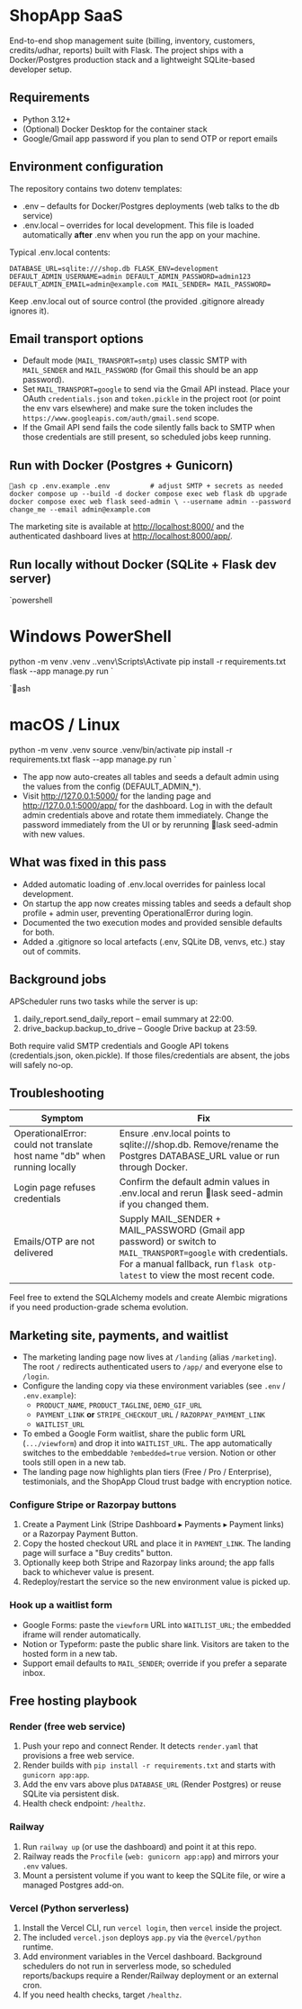 ﻿# ShopApp SaaS

End-to-end shop management suite (billing, inventory, customers, credits/udhar, reports) built with Flask. The project ships with a Docker/Postgres production stack and a lightweight SQLite-based developer setup.

## Requirements

- Python 3.12+
- (Optional) Docker Desktop for the container stack
- Google/Gmail app password if you plan to send OTP or report emails

## Environment configuration

The repository contains two dotenv templates:

- .env – defaults for Docker/Postgres deployments (web talks to the db service)
- .env.local – overrides for local development. This file is loaded automatically **after** .env when you run the app on your machine.

Typical .env.local contents:

`
DATABASE_URL=sqlite:///shop.db
FLASK_ENV=development
DEFAULT_ADMIN_USERNAME=admin
DEFAULT_ADMIN_PASSWORD=admin123
DEFAULT_ADMIN_EMAIL=admin@example.com
MAIL_SENDER=
MAIL_PASSWORD=
`

Keep .env.local out of source control (the provided .gitignore already ignores it).

## Email transport options

- Default mode (`MAIL_TRANSPORT=smtp`) uses classic SMTP with `MAIL_SENDER` and `MAIL_PASSWORD` (for Gmail this should be an app password).
- Set `MAIL_TRANSPORT=google` to send via the Gmail API instead. Place your OAuth `credentials.json` and `token.pickle` in the project root (or point the env vars elsewhere) and make sure the token includes the `https://www.googleapis.com/auth/gmail.send` scope.
- If the Gmail API send fails the code silently falls back to SMTP when those credentials are still present, so scheduled jobs keep running.

## Run with Docker (Postgres + Gunicorn)

`ash
cp .env.example .env          # adjust SMTP + secrets as needed
docker compose up --build -d
docker compose exec web flask db upgrade
docker compose exec web flask seed-admin \
  --username admin --password change_me --email admin@example.com
`

The marketing site is available at <http://localhost:8000/> and the authenticated dashboard lives at <http://localhost:8000/app/>.

## Run locally without Docker (SQLite + Flask dev server)

`powershell
# Windows PowerShell
python -m venv .venv
.\.venv\Scripts\Activate
pip install -r requirements.txt
flask --app manage.py run
`

`ash
# macOS / Linux
python -m venv .venv
source .venv/bin/activate
pip install -r requirements.txt
flask --app manage.py run
`

- The app now auto-creates all tables and seeds a default admin using the values from the config (DEFAULT_ADMIN_*).
- Visit <http://127.0.0.1:5000/> for the landing page and <http://127.0.0.1:5000/app/> for the dashboard. Log in with the default admin credentials above and rotate them immediately. Change the password immediately from the UI or by rerunning lask seed-admin with new values.

## What was fixed in this pass

- Added automatic loading of .env.local overrides for painless local development.
- On startup the app now creates missing tables and seeds a default shop profile + admin user, preventing OperationalError during login.
- Documented the two execution modes and provided sensible defaults for both.
- Added a .gitignore so local artefacts (.env, SQLite DB, venvs, etc.) stay out of commits.

## Background jobs

APScheduler runs two tasks while the server is up:

1. daily_report.send_daily_report – email summary at 22:00.
2. drive_backup.backup_to_drive – Google Drive backup at 23:59.

Both require valid SMTP credentials and Google API tokens (credentials.json, 	oken.pickle). If those files/credentials are absent, the jobs will safely no-op.

## Troubleshooting

| Symptom | Fix |
| ------- | --- |
| OperationalError: could not translate host name "db" when running locally | Ensure .env.local points to sqlite:///shop.db. Remove/rename the Postgres DATABASE_URL value or run through Docker. |
| Login page refuses credentials | Confirm the default admin values in .env.local and rerun lask seed-admin if you changed them. |
| Emails/OTP are not delivered | Supply MAIL_SENDER + MAIL_PASSWORD (Gmail app password) or switch to `MAIL_TRANSPORT=google` with credentials. For a manual fallback, run `flask otp-latest` to view the most recent code. |

Feel free to extend the SQLAlchemy models and create Alembic migrations if you need production-grade schema evolution.

## Marketing site, payments, and waitlist

- The marketing landing page now lives at `/landing` (alias `/marketing`). The root `/` redirects 
  authenticated users to `/app/` and everyone else to `/login`.
- Configure the landing copy via these environment variables (see `.env` / `.env.example`):
  - `PRODUCT_NAME`, `PRODUCT_TAGLINE`, `DEMO_GIF_URL`
  - `PAYMENT_LINK` **or** `STRIPE_CHECKOUT_URL` / `RAZORPAY_PAYMENT_LINK`
  - `WAITLIST_URL`
- To embed a Google Form waitlist, share the public form URL (`.../viewform`) and drop it into `WAITLIST_URL`. The app automatically switches to the embeddable `?embedded=true` version. Notion or other tools still open in a new tab.
- The landing page now highlights plan tiers (Free / Pro / Enterprise), testimonials, and the ShopApp Cloud trust badge with encryption notice.

### Configure Stripe or Razorpay buttons

1. Create a Payment Link (Stripe Dashboard ▸ Payments ▸ Payment links) or a Razorpay Payment Button.
2. Copy the hosted checkout URL and place it in `PAYMENT_LINK`. The landing page will surface a "Buy credits" button.
3. Optionally keep both Stripe and Razorpay links around; the app falls back to whichever value is present.
4. Redeploy/restart the service so the new environment value is picked up.

### Hook up a waitlist form

- Google Forms: paste the `viewform` URL into `WAITLIST_URL`; the embedded iframe will render automatically.
- Notion or Typeform: paste the public share link. Visitors are taken to the hosted form in a new tab.
- Support email defaults to `MAIL_SENDER`; override if you prefer a separate inbox.

## Free hosting playbook

### Render (free web service)

1. Push your repo and connect Render. It detects `render.yaml` that provisions a free web service.
2. Render builds with `pip install -r requirements.txt` and starts with `gunicorn app:app`.
3. Add the env vars above plus `DATABASE_URL` (Render Postgres) or reuse SQLite via persistent disk.
4. Health check endpoint: `/healthz`.

### Railway

1. Run `railway up` (or use the dashboard) and point it at this repo.
2. Railway reads the `Procfile` (`web: gunicorn app:app`) and mirrors your `.env` values.
3. Mount a persistent volume if you want to keep the SQLite file, or wire a managed Postgres add-on.

### Vercel (Python serverless)

1. Install the Vercel CLI, run `vercel login`, then `vercel` inside the project.
2. The included `vercel.json` deploys `app.py` via the `@vercel/python` runtime.
3. Add environment variables in the Vercel dashboard. Background schedulers do not run in serverless mode, so scheduled reports/backups require a Render/Railway deployment or an external cron.
4. If you need health checks, target `/healthz`.



